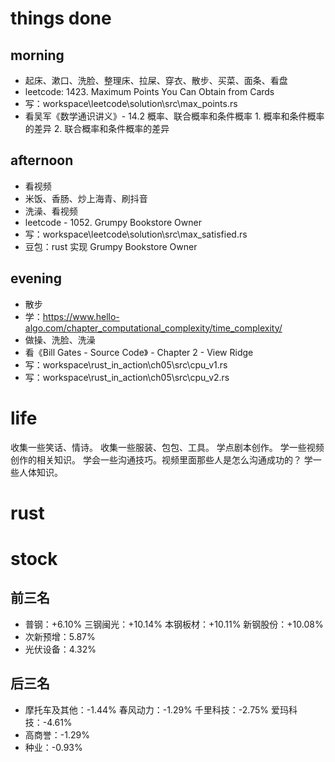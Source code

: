 # things done
## morning
* 起床、漱口、洗脸、整理床、拉屎、穿衣、散步、买菜、面条、看盘
* leetcode: 1423. Maximum Points You Can Obtain from Cards
* 写：workspace\leetcode\solution\src\max_points.rs
* 看吴军《数学通识讲义》- 14.2 概率、联合概率和条件概率
                        1. 概率和条件概率的差异
                        2. 联合概率和条件概率的差异
## afternoon
* 看视频
* 米饭、香肠、炒上海青、刷抖音
* 洗澡、看视频
* leetcode - 1052. Grumpy Bookstore Owner
* 写：workspace\leetcode\solution\src\max_satisfied.rs
* 豆包：rust 实现 Grumpy Bookstore Owner
## evening
* 散步
* 学：https://www.hello-algo.com/chapter_computational_complexity/time_complexity/
* 做操、洗脸、洗澡
* 看《Bill Gates - Source Code》 - Chapter 2 - View Ridge
* 写：workspace\rust_in_action\ch05\src\cpu_v1.rs
* 写：workspace\rust_in_action\ch05\src\cpu_v2.rs

# life
收集一些笑话、情诗。
收集一些服装、包包、工具。
学点剧本创作。
学一些视频创作的相关知识。
学会一些沟通技巧。视频里面那些人是怎么沟通成功的？
学一些人体知识。

# rust

# stock
## 前三名
* 普钢：+6.10%
    三钢闽光：+10.14%
    本钢板材：+10.11%
    新钢股份：+10.08%
* 次新预增：5.87%
* 光伏设备：4.32%
## 后三名
* 摩托车及其他：-1.44%
    春风动力：-1.29%
    千里科技：-2.75%
    爱玛科技：-4.61%
* 高商誉：-1.29%
* 种业：-0.93%
